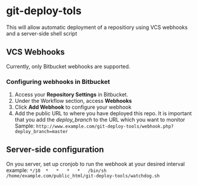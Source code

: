 # git-deploy-tols

This will allow automatic deployment of a repositiory using VCS webhooks and a server-side shell script


## VCS Webhooks

Currently, only Bitbucket webhooks are supported. 

### Configuring webhooks in Bitbucket
1. Access your **Repository Settings** in Bitbucket.
2. Under the Workflow section, access **Webhooks**
3. Click **Add Webhook** to configure your webhook
4. Add the public URL to where you have deployed this repo. It is important that you add the *deploy_branch* to the URL which you want to monitor
Sample: `http://www.example.com/git-deploy-tools/webhook.php?deploy_branch=master`


## Server-side configuration

On you server, set up cronjob to run the webhook at your desired interval
example: `*/10	*	*	*	*	/bin/sh /home/example.com/public_html/git-deploy-tools/watchdog.sh`

